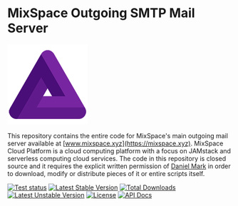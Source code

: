 # MixSpace Outgoing SMTP Mail Server

![](https://github.com/thedanielmark/mixspace-landing/blob/master/logo%20180x180.png)

This repository contains the entire code for MixSpace&apos;s main outgoing mail server available at [www.mixspace.xyz](https://mixspace.xyz). MixSpace Cloud Platform is a cloud computing platform with a focus on JAMstack and serverless computing cloud services. The code in this repository is closed source and it requires the explicit written permission of [Daniel Mark](https://thedanielmark.com) in order to download, modify or distribute pieces of it or entire scripts itself.

[![Test status](https://github.com/PHPMailer/PHPMailer/workflows/Tests/badge.svg)](https://github.com/PHPMailer/PHPMailer/actions) [![Latest Stable Version](https://poser.pugx.org/phpmailer/phpmailer/v/stable.svg)](https://packagist.org/packages/phpmailer/phpmailer) [![Total Downloads](https://poser.pugx.org/phpmailer/phpmailer/downloads)](https://packagist.org/packages/phpmailer/phpmailer) [![Latest Unstable Version](https://poser.pugx.org/phpmailer/phpmailer/v/unstable.svg)](https://packagist.org/packages/phpmailer/phpmailer) [![License](https://poser.pugx.org/phpmailer/phpmailer/license.svg)](https://packagist.org/packages/phpmailer/phpmailer) [![API Docs](https://github.com/phpmailer/phpmailer/workflows/Docs/badge.svg)](http://phpmailer.github.io/PHPMailer/)
